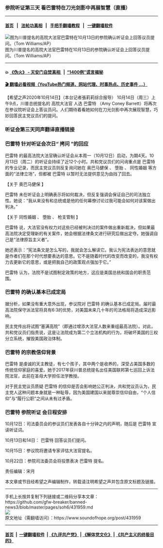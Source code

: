 ### 参院听证第三天 看巴雷特在刀光剑影中再展智慧（直播）
------------------------

#### [首页](https://github.com/gfw-breaker/banned-news3/blob/master/README.md) &nbsp;&nbsp;|&nbsp;&nbsp; [法轮功真相](https://github.com/begood0513/basic/blob/master/README.md)  &nbsp;&nbsp;|&nbsp;&nbsp; [手把手翻墙教程](https://github.com/gfw-breaker/guides/wiki)  &nbsp;&nbsp;|&nbsp;&nbsp; [一键翻墙软件](https://github.com/gfw-breaker/nogfw/blob/master/README.md)  



<div><img alt="图为川普提名的高院大法官巴雷特在10月13日的参院确认听证会上回答议员提问。（Tom Williams/AP）" src="https://img.soundofhope.org/2020-10/10-14-4-1-1602678391390.jpeg"/>
<br/><figcaption class="caption">
 图为川普提名的高院大法官巴雷特在10月13日的参院确认听证会上回答议员提问。（Tom Williams/AP）
</figcaption></div><hr/>

#### 💥 [《伪火》 - 天安门自焚真相 ](http://158.247.195.190:10000/videos/blog/weihuo.html)&nbsp; |&nbsp; [“1400例”谎言揭秘  ](http://158.247.195.190:10000/videos/blog/jiexi1400.html)

#### [ 🎬  翻墙必看视频（YouTube热门频道、网站代理、时事热点、历史事件 ...）](https://github.com/gfw-breaker/links/blob/master/banned.md)

<div><div class="Content__Wrapper sc-1bvya0-0 grZQxZ">
 <p class="meta-top">
  <span class="meta">
   【希望之声2020年10月14日】（本台记者張莉莉综合报导）
  </span>
  10月14日（周三）上午9点，川普总统提名的
  <ok href="/term/385486">
   高院大法官
  </ok>
  人选
  <ok href="/term/131688">
   巴雷特
  </ok>
  （Amy Coney Barrett）将再次在参议院听证会上答议员问。人们期待着看她如何在刀光剑影中再次展现智慧，巧妙回答民主党议员们的提问。
 </p>
 <h3>
  听证会第三天同声翻译直播链接
 </h3>
 <div class="soh-embed">
  <div class="soh-embed-inner">
   <div class="iframely-embed">
    <div class="iframely-responsive">
    </div>
   </div>
  </div>
 </div>
 <h3>
  <ok href="/term/131688">
   巴雷特
  </ok>
  针对听证会次日“
  <ok href="/term/65814">
   拷问
  </ok>
  ”的回应
 </h3>
 <p>
  <ok href="/term/131688">
   巴雷特
  </ok>
  的最高法院大法官确认听证会从本周一（10月12日）启动，为期4天。10月13日（周二）的听证会持续了近12个小时。共和党议员们的问询重点是
  <ok href="/term/131688">
   巴雷特
  </ok>
  的专业记录，而民主党议员则反复询问她在
  <ok href="/term/12902">
   奥巴马健保
  </ok>
  、
  <ok href="/term/958">
   堕胎
  </ok>
  、
  <ok href="/term/30202">
   同性婚姻
  </ok>
  等方面的“法律立场”，但都被
  <ok href="/term/131688">
   巴雷特
  </ok>
  以暂时无法提供意见为由挡了回去。
 </p>
 <div class="AD_Embed__Wrap-sc-1xslmin-0 igMuqX module desktop">
  <div>
  </div>
 </div>
 <p>
  【关于
  <ok href="/term/12902">
   奥巴马健保
  </ok>
  】
 </p>
 <p>
  <ok href="/term/131688">
   巴雷特
  </ok>
  未在听证会上明确表示将如何裁决，但反复强调会保证自己的司法独立性。她说：“我从来没有和总统或是他的任何幕僚讨论过我可能会如何对该案做出判决。”
 </p>
 <p>
  【关于
  <ok href="/term/30202">
   同性婚姻
  </ok>
  、
  <ok href="/term/958">
   堕胎
  </ok>
  、
  <ok href="/term/1944">
   枪支管制
  </ok>
  】
 </p>
 <p>
  <ok href="/term/131688">
   巴雷特
  </ok>
  说，大法官没有权力对这些已经被判决过的案件做出重新裁决，但如果最高法院决定受理新的有关案件，她会根据法律条文进行研究后做出定夺。她强调自己是“法律原旨主义者”。
 </p>
 <p>
  她还表示：“宪法条文是怎么写的，我就会怎么解读它。我认为宪法表达的意思就是作者们在那个时代想要表达的意思。它不是随着时代的改变而改变的，我没有权力去更新它的意思，或是把我自己的政策观点强加于它。”
 </p>
 <p>
  <ok href="/term/131688">
   巴雷特
  </ok>
  认为，法院不是试图制定政策的地方，这应是美国总统和国会的职责范围。
 </p>
 <h3>
  <ok href="/term/131688">
   巴雷特
  </ok>
  的确认基本已成定局
 </h3>
 <p>
  据分析，如果没有重大意外出现，参议院对
  <ok href="/term/131688">
   巴雷特
  </ok>
  的确认基本已成定局。届时最高法院保守派法官将具有6:3的优势，对美国未来几十年的司法格局将造成深远影响。
 </p>
 <p>
  民主党传出将试图“塞满高院”（即通过增添大法官人数来重组最高法院）。对此，共和党议员们指责说，这是让法院成为第二个立法机构的行为，将破坏美国的三权分立系统，摧毁美国政治体制。
 </p>
 <h3>
  <ok href="/term/131688">
   巴雷特
  </ok>
  的宗教信仰背景
 </h3>
 <p>
  <ok href="/term/131688">
   巴雷特
  </ok>
  是虔诚的天主教徒，有七个孩子，其中两个是收养的，深受占美国多数的传统信仰家庭的喜爱。她于2017年获川普总统提名出任美国联邦第七巡回上诉法院法官，此前在圣母大学担任法学教授。
 </p>
 <p>
  对于民主党议员质疑
  <ok href="/term/131688">
   巴雷特
  </ok>
  的信仰是否会影响她公正判决，共和党议员认为，民主党人这种问题本身就是一种耻辱，因为美国建国以来就尊崇信仰自由，“个人信仰”与“履行公职”之间从未有过矛盾。
 </p>
 <h3>
  <ok href="/term/131688">
   巴雷特
  </ok>
  <ok href="/term/397240">
   参院听证
  </ok>
  会日程安排
 </h3>
 <p>
  10月12日：司法委员会的参议员们发表各自十分钟之内的声明，随后是
  <ok href="/term/131688">
   巴雷特
  </ok>
  宣读听证词。
 </p>
 <p>
  10月13日和14日：
  <ok href="/term/131688">
   巴雷特
  </ok>
  回答议员们提问。
 </p>
 <p>
  10月15日：参议院将邀请专家评估大法官提名。
 </p>
 <p>
  10月22日：参院司法委员会将投票表决
  <ok href="/term/131688">
   巴雷特
  </ok>
  提名。
 </p>
 <p class="meta-btm">
  责任编辑：宋月
 </p>
 <p class="meta-btm">
  本文章或节目经希望之声编辑制作，转载请注明希望之声并包含原文标题及链接。
 </p>
</div>
</div>
<hr/>
手机上长按并复制下列链接或二维码分享本文章：<br/>
https://github.com/gfw-breaker/banned-news3/blob/master/pages/soh6/431959.md <br/>
<a href='https://github.com/gfw-breaker/banned-news3/blob/master/pages/soh6/431959.md'><img src='https://github.com/gfw-breaker/banned-news3/blob/master/pages/soh6/431959.md.png'/></a> <br/>
原文地址（需翻墙访问）：https://www.soundofhope.org/post/431959


------------------------
#### [首页](https://github.com/gfw-breaker/banned-news3/blob/master/README.md) &nbsp;|&nbsp; [一键翻墙软件](https://github.com/gfw-breaker/nogfw/blob/master/README.md) &nbsp;| [《九评共产党》](https://github.com/gfw-breaker/9ping.md/blob/master/README.md#九评之一评共产党是什么) | [《解体党文化》](https://github.com/gfw-breaker/jtdwh.md/blob/master/README.md) | [《共产主义的终极目的》](https://github.com/gfw-breaker/gczydzjmd.md/blob/master/README.md)


<img src='http://gfw-breaker.win/banned-news3/pages/soh6/431959.md' width='0px' height='0px'/>